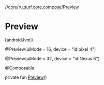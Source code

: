//[core](../../index.md)/[ru.surf.core.compose](index.md)/[Preview](-preview.md)

# Preview

[androidJvm]\

@Preview(uiMode = 16, device = "id:pixel_4")

@Preview(uiMode = 32, device = "id:Nexus 6")

@Composable

private fun [Preview](-preview.md)()
